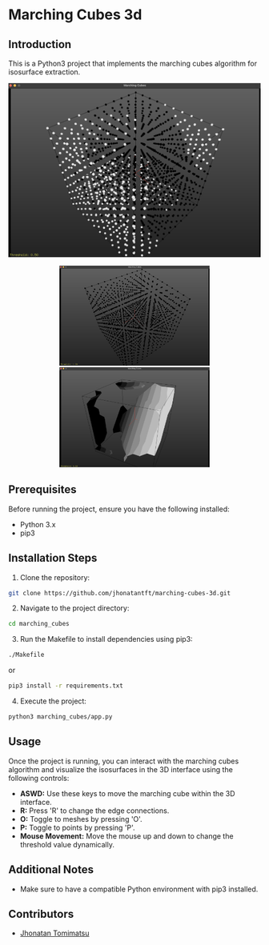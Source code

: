 # Marching Cubes 3d

## Introduction
This is a Python3 project that implements the marching cubes algorithm for isosurface extraction.

![Marching Cubes Visualization](/images/sample-1.png)
<div style="text-align:center">
    <img src="./images/sample-2.png" alt="Alt Text" width="300" height="200">
    <img src="./images/sample-3.png" alt="Alt Text" width="300" height="200">
</div>

## Prerequisites
Before running the project, ensure you have the following installed:
- Python 3.x
- pip3


## Installation Steps
1. Clone the repository:
  ```bash
  git clone https://github.com/jhonatantft/marching-cubes-3d.git
  ```

2. Navigate to the project directory:
  ```bash
  cd marching_cubes
  ```

3. Run the Makefile to install dependencies using pip3:
  ```bash
  ./Makefile
  ```
   
  or

  ```bash
  pip3 install -r requirements.txt
  ```

4. Execute the project:
  ```bash
  python3 marching_cubes/app.py
  ```

## Usage
Once the project is running, you can interact with the marching cubes algorithm and visualize the isosurfaces in the 3D interface using the following controls:
- **ASWD:** Use these keys to move the marching cube within the 3D interface.
- **R:** Press 'R' to change the edge connections.
- **O:** Toggle to meshes by pressing 'O'.
- **P:** Toggle to points by pressing 'P'.
- **Mouse Movement:** Move the mouse up and down to change the threshold value dynamically.


## Additional Notes
- Make sure to have a compatible Python environment with pip3 installed.

## Contributors
- [Jhonatan Tomimatsu](https://github.com/jhonatantft)
